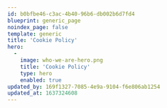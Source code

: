 ```yaml
---
id: b0bfbe46-c3ac-4b40-96b6-db002b6d7fd4
blueprint: generic_page
noindex_page: false
template: generic
title: 'Cookie Policy'
hero:
  -
    image: who-we-are-hero.png
    title: 'Cookie Policy'
    type: hero
    enabled: true
updated_by: 169f1327-7085-4e9a-9104-f6e806ab1254
updated_at: 1637324608
---
```

